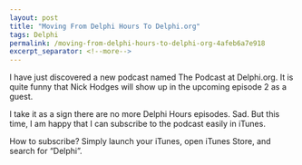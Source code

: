 ```yaml
---
layout: post
title: "Moving From Delphi Hours To Delphi.org"
tags: Delphi
permalink: /moving-from-delphi-hours-to-delphi-org-4afeb6a7e918
excerpt_separator: <!--more-->
---
```

I have just discovered a new podcast named The Podcast at Delphi.org. It is quite funny that Nick Hodges will show up in the upcoming episode 2 as a guest.

I take it as a sign there are no more Delphi Hours episodes. Sad. But this time, I am happy that I can subscribe to the podcast easily in iTunes.

How to subscribe? Simply launch your iTunes, open iTunes Store, and search for “Delphi”.
<!--more-->